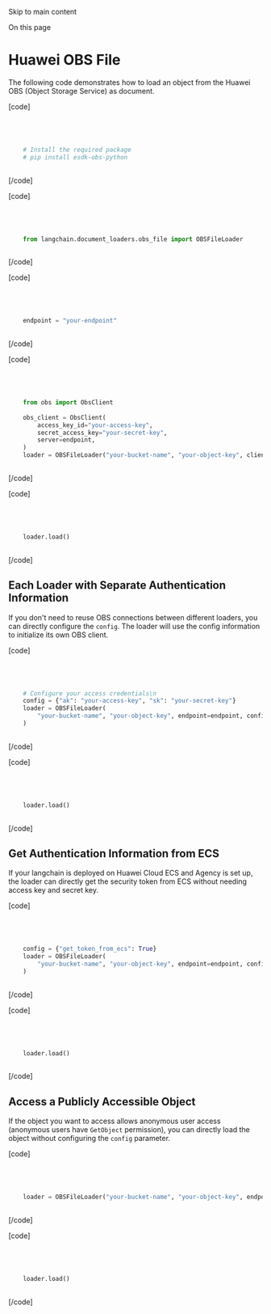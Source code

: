 

Skip to main content

On this page

# Huawei OBS File

The following code demonstrates how to load an object from the Huawei OBS (Object Storage Service) as document.

[code]
```python




    # Install the required package  
    # pip install esdk-obs-python  
    


```
[/code]


[code]
```python




    from langchain.document_loaders.obs_file import OBSFileLoader  
    


```
[/code]


[code]
```python




    endpoint = "your-endpoint"  
    


```
[/code]


[code]
```python




    from obs import ObsClient  
      
    obs_client = ObsClient(  
        access_key_id="your-access-key",  
        secret_access_key="your-secret-key",  
        server=endpoint,  
    )  
    loader = OBSFileLoader("your-bucket-name", "your-object-key", client=obs_client)  
    


```
[/code]


[code]
```python




    loader.load()  
    


```
[/code]


## Each Loader with Separate Authentication Information​

If you don't need to reuse OBS connections between different loaders, you can directly configure the `config`. The loader will use the config information to initialize its own OBS client.

[code]
```python




    # Configure your access credentials\n  
    config = {"ak": "your-access-key", "sk": "your-secret-key"}  
    loader = OBSFileLoader(  
        "your-bucket-name", "your-object-key", endpoint=endpoint, config=config  
    )  
    


```
[/code]


[code]
```python




    loader.load()  
    


```
[/code]


## Get Authentication Information from ECS​

If your langchain is deployed on Huawei Cloud ECS and Agency is set up, the loader can directly get the security token from ECS without needing access key and secret key.

[code]
```python




    config = {"get_token_from_ecs": True}  
    loader = OBSFileLoader(  
        "your-bucket-name", "your-object-key", endpoint=endpoint, config=config  
    )  
    


```
[/code]


[code]
```python




    loader.load()  
    


```
[/code]


## Access a Publicly Accessible Object​

If the object you want to access allows anonymous user access (anonymous users have `GetObject` permission), you can directly load the object without configuring the `config` parameter.

[code]
```python




    loader = OBSFileLoader("your-bucket-name", "your-object-key", endpoint=endpoint)  
    


```
[/code]


[code]
```python




    loader.load()  
    


```
[/code]



